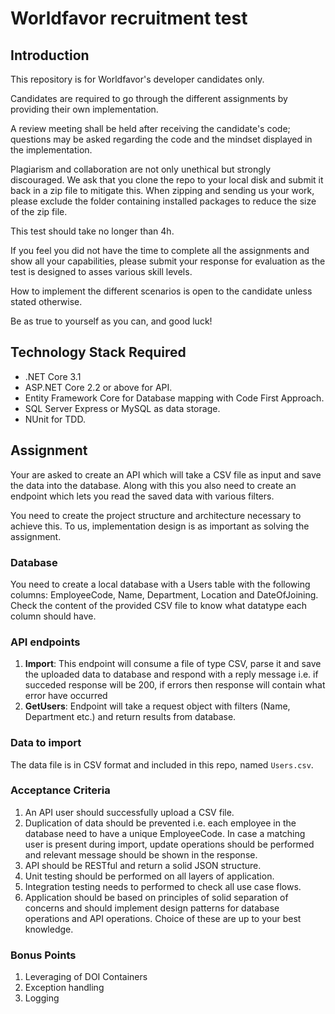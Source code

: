 # Worldfavor recruitment test

## Introduction
This repository is for Worldfavor's developer candidates only.

Candidates are required to go through the different assignments by providing their own implementation. 

A review meeting shall be held after receiving the candidate's code; questions may be asked regarding the code and the mindset displayed in the implementation.

Plagiarism and collaboration are not only unethical but strongly discouraged. We ask that you clone the repo to your local disk and submit it back in a zip file to mitigate this. When zipping and sending us your work, please exclude the folder containing installed packages to reduce the size of the zip file.

This test should take no longer than 4h.

If you feel you did not have the time to complete all the assignments and show all your capabilities, please submit your response for evaluation as the test is designed to asses various skill levels.

How to implement the different scenarios is open to the candidate unless stated otherwise.

Be as true to yourself as you can, and good luck!

## Technology Stack Required
- .NET Core 3.1
- ASP.NET Core 2.2 or above for API.
- Entity Framework Core for Database mapping with Code First Approach.
- SQL Server Express or MySQL as data storage.
- NUnit for TDD.

## Assignment
Your are asked to create an API which will take a CSV file as input and save the data into the database. Along with this you also need to create an endpoint which lets you read the saved data with various filters. 

You need to create the project structure and architecture necessary to achieve this. To us, implementation design is as important as solving the assignment.

### Database
You need to create a local database with a Users table with the following columns: EmployeeCode, Name, Department, Location and DateOfJoining. Check the content of the provided CSV file to know what datatype each column should have.

### API endpoints
1)	__Import__: This endpoint will consume a file of type CSV, parse it and save the uploaded data to database and respond with a reply message i.e. if succeded response will be 200, if errors then response will contain what error 
have occurred
2)	__GetUsers__: Endpoint will take a request object with filters (Name, Department etc.) and return results from database.

### Data to import
The data file is in CSV format and included in this repo, named `Users.csv`.

### Acceptance Criteria
1)	An API user should successfully upload a CSV file.
2)	Duplication of data should be prevented i.e. each employee in the database need to have a unique EmployeeCode. In case a matching user is present during import, update operations should be performed and relevant message should be shown in the response.
3)	API should be RESTful and return a solid JSON structure.
4)	Unit testing should be performed on all layers of application.
5)	Integration testing needs to performed to check all use case flows.
6)	Application should be based on principles of solid separation of concerns and should implement design patterns for database operations and API operations. Choice of these are up to your best knowledge.

### Bonus Points
1)	Leveraging of DOI Containers
2)	Exception handling
3)	Logging
